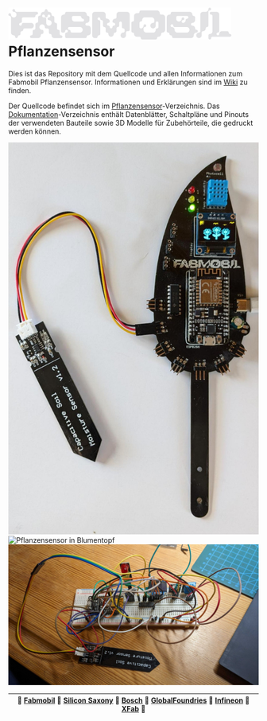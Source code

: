 # ![Fabmobil Logo](https://github.com/Fabmobil/Pflanzensensor/blob/main/Dokumentation/Bilder/Fabmobil_Logo.png?raw=true) Pflanzensensor

Dies ist das Repository mit dem Quellcode und allen Informationen zum Fabmobil Pflanzensensor. Informationen und Erklärungen sind im [Wiki](https://github.com/Fabmobil/Pflanzensensor/wiki) zu finden.

Der Quellcode befindet sich im [Pflanzensensor](https://github.com/Fabmobil/Pflanzensensor/tree/main/Pflanzensensor)-Verzeichnis. Das [Dokumentation](https://github.com/Fabmobil/Pflanzensensor/tree/main/Dokumentation)-Verzeichnis enthält Datenblätter, Schaltpläne und Pinouts der verwendeten Bauteile sowie 3D Modelle für Zubehörteile, die gedruckt werden können.

![Pflanzensensor](https://github.com/Fabmobil/Pflanzensensor/blob/main/Dokumentation/Bilder/Pflanzensensor.jpeg?raw=true)
![Pflanzensensor in Blumentopf](https://github.com/Fabmobil/Pflanzensensor/blob/main/Dokumentation/Bilder/Pflanzensensor_in_Blumentopf.jpg?raw=true)
![Pflanzensensor Breadboard](https://github.com/Fabmobil/Pflanzensensor/blob/main/Dokumentation/Bilder/Pflanzensensor_Breadboard.jpg?raw=true)

| 💜 [Fabmobil](https://www.fabmobil.org) 💜 [Silicon Saxony](https://silicon-saxony.de) 💜 [Bosch](https://www.bosch.de/) 💜 [GlobalFoundries](https://gf.com/) 💜 [Infineon](https://www.infineon.com/) 💜 [XFab](https://www.xfab.com/) 💜 |
|-------------------------------------------------------------------------------------------------------------------------------------------------------------------------------------------------------------------------------------------|
